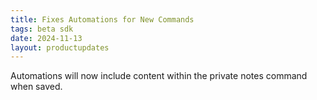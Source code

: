 ```yaml
---
title: Fixes Automations for New Commands
tags: beta sdk 
date: 2024-11-13
layout: productupdates
---
```

Automations will now include content within the private notes command when saved. 